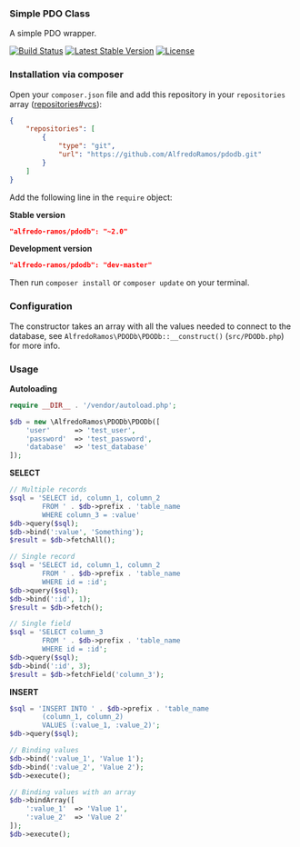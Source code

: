 ### Simple PDO Class

A simple PDO wrapper.

[![Build Status](https://img.shields.io/travis/AlfredoRamos/pdodb.svg?style=flat-square&maxAge=3600)](https://travis-ci.org/AlfredoRamos/pdodb) [![Latest Stable Version](https://img.shields.io/github/tag/AlfredoRamos/pdodb.svg?style=flat-square&label=stable&maxAge=3600)](https://github.com/AlfredoRamos/pdodb/releases) [![License](https://img.shields.io/github/license/AlfredoRamos/pdodb.svg?style=flat-square)](https://raw.githubusercontent.com/AlfredoRamos/pdodb/master/LICENSE)

### Installation via composer

Open your `composer.json` file and add this repository in your `repositories` array ([repositories#vcs](https://getcomposer.org/doc/05-repositories.md#vcs)):

```json
{
	"repositories": [
		{
			"type": "git",
			"url": "https://github.com/AlfredoRamos/pdodb.git"
		}
	]
}
```

Add the following line in the `require` object:

**Stable version**

```json
"alfredo-ramos/pdodb": "~2.0"
```

**Development version**

```json
"alfredo-ramos/pdodb": "dev-master"
```

Then run `composer install` or `composer update` on your terminal.

### Configuration

The constructor takes an array with all the values needed to connect to the database, see `AlfredoRamos\PDODb\PDODb::__construct()` (`src/PDODb.php`) for more info.

### Usage

**Autoloading**

```php
require __DIR__ . '/vendor/autoload.php';

$db = new \AlfredoRamos\PDODb\PDODb([
	'user'		=> 'test_user',
	'password'	=> 'test_password',
	'database'	=> 'test_database'
]);
```

**SELECT**

```php
// Multiple records
$sql = 'SELECT id, column_1, column_2
		FROM ' . $db->prefix . 'table_name
		WHERE column_3 = :value'
$db->query($sql);
$db->bind(':value', 'Something');
$result = $db->fetchAll();

// Single record
$sql = 'SELECT id, column_1, column_2
		FROM ' . $db->prefix . 'table_name
		WHERE id = :id';
$db->query($sql);
$db->bind(':id', 1);
$result = $db->fetch();

// Single field
$sql = 'SELECT column_3
		FROM ' . $db->prefix . 'table_name
		WHERE id = :id';
$db->query($sql);
$db->bind(':id', 3);
$result = $db->fetchField('column_3');
```

**INSERT**

```php
$sql = 'INSERT INTO ' . $db->prefix . 'table_name
		(column_1, column_2)
		VALUES (:value_1, :value_2)';
$db->query($sql);

// Binding values
$db->bind(':value_1', 'Value 1');
$db->bind(':value_2', 'Value 2');
$db->execute();

// Binding values with an array
$db->bindArray([
	':value_1'	=> 'Value 1',
	':value_2'	=> 'Value 2'
]);
$db->execute();
```
